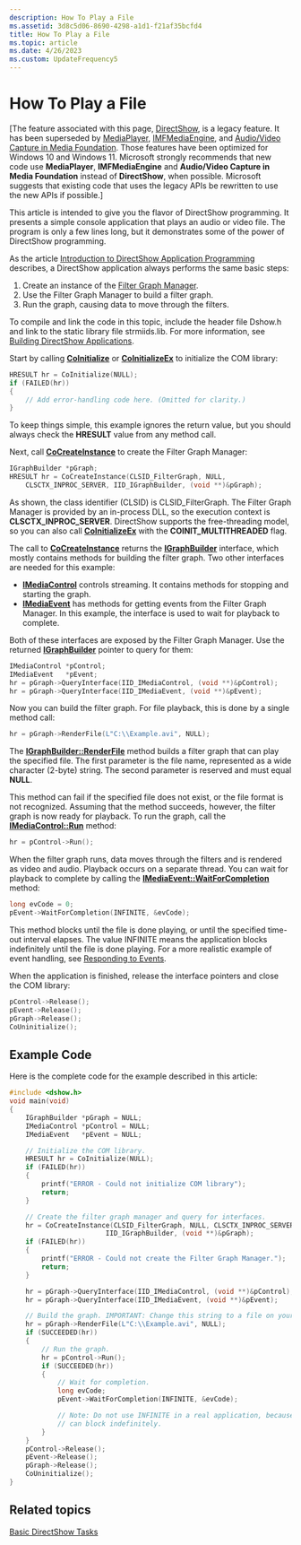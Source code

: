 ```yaml
---
description: How To Play a File
ms.assetid: 3d8c5d06-8690-4298-a1d1-f21af35bcfd4
title: How To Play a File
ms.topic: article
ms.date: 4/26/2023
ms.custom: UpdateFrequency5
---
```


# How To Play a File

\[The feature associated with this page, [DirectShow](/windows/win32/directshow/directshow), is a legacy feature. It has been superseded by [MediaPlayer](/uwp/api/Windows.Media.Playback.MediaPlayer), [IMFMediaEngine](/windows/win32/api/mfmediaengine/nn-mfmediaengine-imfmediaengine), and [Audio/Video Capture in Media Foundation](windows/win32/medfound/audio-video-capture-in-media-foundation). Those features have been optimized for Windows 10 and Windows 11. Microsoft strongly recommends that new code use **MediaPlayer**, **IMFMediaEngine** and **Audio/Video Capture in Media Foundation** instead of **DirectShow**, when possible. Microsoft suggests that existing code that uses the legacy APIs be rewritten to use the new APIs if possible.\]

This article is intended to give you the flavor of DirectShow programming. It presents a simple console application that plays an audio or video file. The program is only a few lines long, but it demonstrates some of the power of DirectShow programming.

As the article [Introduction to DirectShow Application Programming](introduction-to-directshow-application-programming.md) describes, a DirectShow application always performs the same basic steps:

1.  Create an instance of the [Filter Graph Manager](filter-graph-manager.md).
2.  Use the Filter Graph Manager to build a filter graph.
3.  Run the graph, causing data to move through the filters.

To compile and link the code in this topic, include the header file Dshow.h and link to the static library file strmiids.lib. For more information, see [Building DirectShow Applications](setting-up-the-build-environment.md).

Start by calling [**CoInitialize**](/windows/desktop/api/objbase/nf-objbase-coinitialize) or [**CoInitializeEx**](/windows/desktop/api/combaseapi/nf-combaseapi-coinitializeex) to initialize the COM library:


```C++
HRESULT hr = CoInitialize(NULL);
if (FAILED(hr))
{
    // Add error-handling code here. (Omitted for clarity.)
}
```



To keep things simple, this example ignores the return value, but you should always check the **HRESULT** value from any method call.

Next, call [**CoCreateInstance**](/windows/desktop/api/combaseapi/nf-combaseapi-cocreateinstance) to create the Filter Graph Manager:


```C++
IGraphBuilder *pGraph;
HRESULT hr = CoCreateInstance(CLSID_FilterGraph, NULL, 
    CLSCTX_INPROC_SERVER, IID_IGraphBuilder, (void **)&pGraph);
```



As shown, the class identifier (CLSID) is CLSID\_FilterGraph. The Filter Graph Manager is provided by an in-process DLL, so the execution context is **CLSCTX\_INPROC\_SERVER**. DirectShow supports the free-threading model, so you can also call [**CoInitializeEx**](/windows/desktop/api/combaseapi/nf-combaseapi-coinitializeex) with the **COINIT\_MULTITHREADED** flag.

The call to [**CoCreateInstance**](/windows/desktop/api/combaseapi/nf-combaseapi-cocreateinstance) returns the [**IGraphBuilder**](/windows/desktop/api/Strmif/nn-strmif-igraphbuilder) interface, which mostly contains methods for building the filter graph. Two other interfaces are needed for this example:

-   [**IMediaControl**](/windows/desktop/api/Control/nn-control-imediacontrol) controls streaming. It contains methods for stopping and starting the graph.
-   [**IMediaEvent**](/windows/desktop/api/Control/nn-control-imediaevent) has methods for getting events from the Filter Graph Manager. In this example, the interface is used to wait for playback to complete.

Both of these interfaces are exposed by the Filter Graph Manager. Use the returned [**IGraphBuilder**](/windows/desktop/api/Strmif/nn-strmif-igraphbuilder) pointer to query for them:


```C++
IMediaControl *pControl;
IMediaEvent   *pEvent;
hr = pGraph->QueryInterface(IID_IMediaControl, (void **)&pControl);
hr = pGraph->QueryInterface(IID_IMediaEvent, (void **)&pEvent);
```



Now you can build the filter graph. For file playback, this is done by a single method call:


```C++
hr = pGraph->RenderFile(L"C:\\Example.avi", NULL);
```



The [**IGraphBuilder::RenderFile**](/windows/desktop/api/Strmif/nf-strmif-igraphbuilder-renderfile) method builds a filter graph that can play the specified file. The first parameter is the file name, represented as a wide character (2-byte) string. The second parameter is reserved and must equal **NULL**.

This method can fail if the specified file does not exist, or the file format is not recognized. Assuming that the method succeeds, however, the filter graph is now ready for playback. To run the graph, call the [**IMediaControl::Run**](/windows/desktop/api/Control/nf-control-imediacontrol-run) method:


```C++
hr = pControl->Run();
```



When the filter graph runs, data moves through the filters and is rendered as video and audio. Playback occurs on a separate thread. You can wait for playback to complete by calling the [**IMediaEvent::WaitForCompletion**](/windows/desktop/api/Control/nf-control-imediaevent-waitforcompletion) method:


```C++
long evCode = 0;
pEvent->WaitForCompletion(INFINITE, &evCode);
```



This method blocks until the file is done playing, or until the specified time-out interval elapses. The value INFINITE means the application blocks indefinitely until the file is done playing. For a more realistic example of event handling, see [Responding to Events](responding-to-events.md).

When the application is finished, release the interface pointers and close the COM library:


```C++
pControl->Release();
pEvent->Release();
pGraph->Release();
CoUninitialize();
```



## Example Code

Here is the complete code for the example described in this article:


```C++
#include <dshow.h>
void main(void)
{
    IGraphBuilder *pGraph = NULL;
    IMediaControl *pControl = NULL;
    IMediaEvent   *pEvent = NULL;

    // Initialize the COM library.
    HRESULT hr = CoInitialize(NULL);
    if (FAILED(hr))
    {
        printf("ERROR - Could not initialize COM library");
        return;
    }

    // Create the filter graph manager and query for interfaces.
    hr = CoCreateInstance(CLSID_FilterGraph, NULL, CLSCTX_INPROC_SERVER, 
                        IID_IGraphBuilder, (void **)&pGraph);
    if (FAILED(hr))
    {
        printf("ERROR - Could not create the Filter Graph Manager.");
        return;
    }

    hr = pGraph->QueryInterface(IID_IMediaControl, (void **)&pControl);
    hr = pGraph->QueryInterface(IID_IMediaEvent, (void **)&pEvent);

    // Build the graph. IMPORTANT: Change this string to a file on your system.
    hr = pGraph->RenderFile(L"C:\\Example.avi", NULL);
    if (SUCCEEDED(hr))
    {
        // Run the graph.
        hr = pControl->Run();
        if (SUCCEEDED(hr))
        {
            // Wait for completion.
            long evCode;
            pEvent->WaitForCompletion(INFINITE, &evCode);

            // Note: Do not use INFINITE in a real application, because it
            // can block indefinitely.
        }
    }
    pControl->Release();
    pEvent->Release();
    pGraph->Release();
    CoUninitialize();
}
```



## Related topics

<dl> <dt>

[Basic DirectShow Tasks](basic-directshow-tasks.md)
</dt> </dl>

 

 
